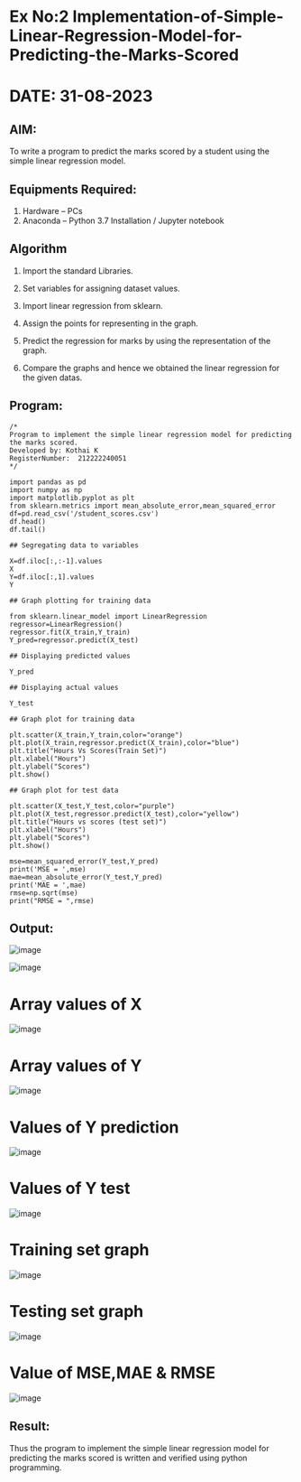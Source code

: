 # Ex No:2    Implementation-of-Simple-Linear-Regression-Model-for-Predicting-the-Marks-Scored
# DATE: 31-08-2023
## AIM:
  To write a program to predict the marks scored by a student using the simple linear regression model.

## Equipments Required:
  1. Hardware – PCs
  2. Anaconda – Python 3.7 Installation / Jupyter notebook

## Algorithm
  1. Import the standard Libraries.

  2. Set variables for assigning dataset values.

  3. Import linear regression from sklearn.

  4. Assign the points for representing in the graph.

  5. Predict the regression for marks by using the representation of the graph.

  6. Compare the graphs and hence we obtained the linear regression for the given datas.


## Program:
```
/*
Program to implement the simple linear regression model for predicting the marks scored.
Developed by: Kothai K
RegisterNumber:  212222240051
*/
```
```
import pandas as pd
import numpy as np
import matplotlib.pyplot as plt
from sklearn.metrics import mean_absolute_error,mean_squared_error
df=pd.read_csv('/student_scores.csv')
df.head()
df.tail()

## Segregating data to variables

X=df.iloc[:,:-1].values
X
Y=df.iloc[:,1].values
Y

## Graph plotting for training data

from sklearn.linear_model import LinearRegression
regressor=LinearRegression()
regressor.fit(X_train,Y_train)
Y_pred=regressor.predict(X_test)

## Displaying predicted values

Y_pred

## Displaying actual values

Y_test

## Graph plot for training data

plt.scatter(X_train,Y_train,color="orange")
plt.plot(X_train,regressor.predict(X_train),color="blue")
plt.title("Hours Vs Scores(Train Set)")
plt.xlabel("Hours")
plt.ylabel("Scores")
plt.show()

## Graph plot for test data

plt.scatter(X_test,Y_test,color="purple")
plt.plot(X_test,regressor.predict(X_test),color="yellow")
plt.title("Hours vs scores (test set)")
plt.xlabel("Hours")
plt.ylabel("Scores")
plt.show()

mse=mean_squared_error(Y_test,Y_pred)
print('MSE = ',mse)
mae=mean_absolute_error(Y_test,Y_pred)
print('MAE = ',mae)
rmse=np.sqrt(mse)
print("RMSE = ",rmse)

```
## Output:
![image](https://github.com/KothaiKumar/Implementation-of-Simple-Linear-Regression-Model-for-Predicting-the-Marks-Scored/assets/121215739/8005dd99-5a09-4708-aaa2-0869a39e51ad)


![image](https://github.com/KothaiKumar/Implementation-of-Simple-Linear-Regression-Model-for-Predicting-the-Marks-Scored/assets/121215739/64ecbe05-5cd2-4719-8d41-71933e06d3a6)
# Array values of X
![image](https://github.com/KothaiKumar/Implementation-of-Simple-Linear-Regression-Model-for-Predicting-the-Marks-Scored/assets/121215739/bd10a07b-9dfa-4b25-bbd3-0fe8e9c35e01)
# Array values of Y
![image](https://github.com/KothaiKumar/Implementation-of-Simple-Linear-Regression-Model-for-Predicting-the-Marks-Scored/assets/121215739/c04e68b0-f11e-472b-a165-a7a688ad4d3f)
# Values of Y prediction
![image](https://github.com/KothaiKumar/Implementation-of-Simple-Linear-Regression-Model-for-Predicting-the-Marks-Scored/assets/121215739/ad3d2f27-96e5-4e5c-8646-4d0071d68b33)
# Values of Y test
![image](https://github.com/KothaiKumar/Implementation-of-Simple-Linear-Regression-Model-for-Predicting-the-Marks-Scored/assets/121215739/cb0eee3e-046b-4ddd-bdbd-c5e4f0322b4c)
# Training set graph
![image](https://github.com/KothaiKumar/Implementation-of-Simple-Linear-Regression-Model-for-Predicting-the-Marks-Scored/assets/121215739/d4bbb6ea-76d7-4827-aa5a-8196ac72ae83)
# Testing set graph
![image](https://github.com/KothaiKumar/Implementation-of-Simple-Linear-Regression-Model-for-Predicting-the-Marks-Scored/assets/121215739/8b3b3ebc-5020-4f2f-9e76-687a17f1c91c)
# Value of MSE,MAE & RMSE
![image](https://github.com/KothaiKumar/Implementation-of-Simple-Linear-Regression-Model-for-Predicting-the-Marks-Scored/assets/121215739/eab2546b-aa47-4bc6-b359-b8bd6bf5b2ea)



## Result:
Thus the program to implement the simple linear regression model for predicting the marks scored is written and verified using python programming.
